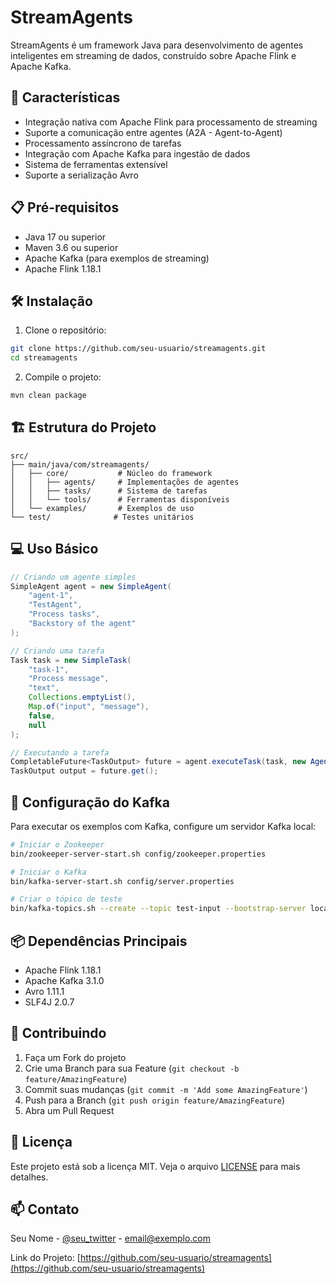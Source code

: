 # StreamAgents

StreamAgents é um framework Java para desenvolvimento de agentes inteligentes em streaming de dados, construído sobre Apache Flink e Apache Kafka.

## 🚀 Características

- Integração nativa com Apache Flink para processamento de streaming
- Suporte a comunicação entre agentes (A2A - Agent-to-Agent)
- Processamento assíncrono de tarefas
- Integração com Apache Kafka para ingestão de dados
- Sistema de ferramentas extensível
- Suporte a serialização Avro

## 📋 Pré-requisitos

- Java 17 ou superior
- Maven 3.6 ou superior
- Apache Kafka (para exemplos de streaming)
- Apache Flink 1.18.1

## 🛠️ Instalação

1. Clone o repositório:
```bash
git clone https://github.com/seu-usuario/streamagents.git
cd streamagents
```

2. Compile o projeto:
```bash
mvn clean package
```

## 🏗️ Estrutura do Projeto

```
src/
├── main/java/com/streamagents/
│   ├── core/           # Núcleo do framework
│   │   ├── agents/     # Implementações de agentes
│   │   ├── tasks/      # Sistema de tarefas
│   │   └── tools/      # Ferramentas disponíveis
│   └── examples/       # Exemplos de uso
└── test/              # Testes unitários
```

## 💻 Uso Básico

```java
// Criando um agente simples
SimpleAgent agent = new SimpleAgent(
    "agent-1",
    "TestAgent",
    "Process tasks",
    "Backstory of the agent"
);

// Criando uma tarefa
Task task = new SimpleTask(
    "task-1",
    "Process message",
    "text",
    Collections.emptyList(),
    Map.of("input", "message"),
    false,
    null
);

// Executando a tarefa
CompletableFuture<TaskOutput> future = agent.executeTask(task, new AgentContext());
TaskOutput output = future.get();
```

## 🔧 Configuração do Kafka

Para executar os exemplos com Kafka, configure um servidor Kafka local:

```bash
# Iniciar o Zookeeper
bin/zookeeper-server-start.sh config/zookeeper.properties

# Iniciar o Kafka
bin/kafka-server-start.sh config/server.properties

# Criar o tópico de teste
bin/kafka-topics.sh --create --topic test-input --bootstrap-server localhost:9092 --partitions 1 --replication-factor 1
```

## 📦 Dependências Principais

- Apache Flink 1.18.1
- Apache Kafka 3.1.0
- Avro 1.11.1
- SLF4J 2.0.7

## 🤝 Contribuindo

1. Faça um Fork do projeto
2. Crie uma Branch para sua Feature (`git checkout -b feature/AmazingFeature`)
3. Commit suas mudanças (`git commit -m 'Add some AmazingFeature'`)
4. Push para a Branch (`git push origin feature/AmazingFeature`)
5. Abra um Pull Request

## 📝 Licença

Este projeto está sob a licença MIT. Veja o arquivo [LICENSE](LICENSE) para mais detalhes.

## 📫 Contato

Seu Nome - [@seu_twitter](https://twitter.com/seu_twitter) - email@exemplo.com

Link do Projeto: [https://github.com/seu-usuario/streamagents](https://github.com/seu-usuario/streamagents) 